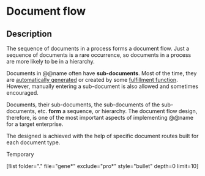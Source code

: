 # Document flow

## Description

The sequence of documents in a process forms a document flow. Just a sequence of documents is a rare occurrence, so documents in a process are more likely to be in a hierarchy.

Documents in @@name often have **sub-documents**. Most of the time, they are [automatically generated](https://docs.erp.net/tech/advanced/documents/generation.html) or created by some [fulfillment function](https://docs.erp.net/tech/advanced/documents/fulfillment.html). However, manually entering a sub-document is also allowed and sometimes encouraged.

Documents, their sub-documents, the sub-documents of the sub-documents, etc. **form** a sequence, or hierarchy. The document flow design, therefore, is one of the most important aspects of implementing @@name for a target enterprise.

The designed is achieved with the help of specific document routes built for each document type.

Temporary

[!list folder="." file="gene*" exclude="pro*" style="bullet" depth=0 limit=10]

